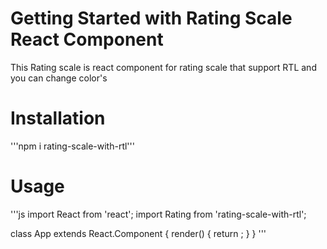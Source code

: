 # Getting Started with Rating Scale React Component 

This Rating scale is react component for rating scale that support RTL and you can change color's 

# Installation

'''npm i rating-scale-with-rtl'''

# Usage

'''js
import React from 'react';
import Rating  from 'rating-scale-with-rtl';
 
class App extends React.Component {
    render() {
        return <Rating />;
    }
}
'''